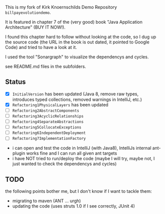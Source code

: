 This is my fork of Kirk Knoernschilds Demo Repository `billpayevolutiondemo`.

It is featured in chapter 7 of the (very good) book "Java Application Architecture" (BUY IT NOW!).

I found this chapter hard to follow without looking at the code, 
so I dug up the source code (the URL in the book is out dated, it pointed to Google Code)
and tried to have a look at it.

I used the tool "Sonargraph" to visualize the dependencys and cycles.

see README.md files in the subfolders.

## Status

* [x] `InitialVersion` has been updated (Java 8, remove raw types, introduces typed collections, removed warnings in IntelliJ, etc.)
* [x] `Refactoring1PhysicalLayers` has been updated
* [ ] `Refactoring2AbstractComponents`
* [ ] `Refactoring3AcyclicRelationships`
* [ ] `Refactoring4SeparateAbstractions`
* [ ] `Refactoring5CollocateExceptions`
* [ ] `Refactoring6IndependentDeployment`
* [ ] `Refactoring7ImplementationFactory`

* i can open and test the code in IntelliJ (with Java8), IntelliJs internal ant-plugin works fine and I can run all given ant targets
* i have NOT tried to run/deploy the code (maybe I will try, maybe not, I just wanted to check the dependencys and cycles)

## TODO

the following points bother me, but I don't know if I want to tackle them:

* migrating to maven (ANT ... urgh)
* updating the code (uses struts 1.0 if I see correctly, JUnit 4)
